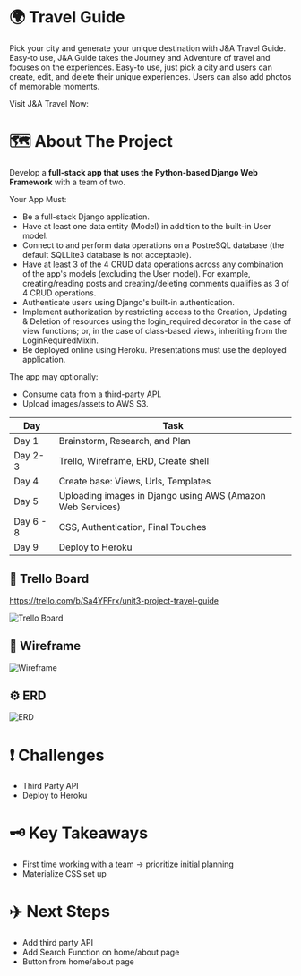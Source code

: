 # 🌍 Travel Guide 

Pick your city and generate your unique destination with J&A Travel Guide. Easy-to use, J&A Guide takes the Journey and Adventure of travel and focuses on the experiences. Easy-to use, just pick a city and users can create, edit, and delete their unique experiences. Users can also add photos of memorable moments. 

Visit J&A Travel Now: 

# 🗺️ About The Project 

Develop a <b>full-stack app that uses the Python-based Django Web Framework</b> with a team of two. 

Your App Must: 

* Be a full-stack Django application.
* Have at least one data entity (Model) in addition to the built-in User model.
* Connect to and perform data operations on a PostreSQL database (the default SQLLite3 database is not acceptable).
* Have at least 3 of the 4 CRUD data operations across any combination of the app's models (excluding the User model). For example, creating/reading posts and creating/deleting comments qualifies as 3 of 4 CRUD operations.
* Authenticate users using Django's built-in authentication.
* Implement authorization by restricting access to the Creation, Updating & Deletion of resources using the login_required decorator in the case of view functions; or, in the case of class-based views, inheriting from the LoginRequiredMixin.
* Be deployed online using Heroku. Presentations must use the deployed application.

The app may optionally:
* Consume data from a third-party API.
* Upload images/assets to AWS S3.

Day  | Task
------------- | -------------
Day 1  | Brainstorm, Research, and Plan
Day 2-3 | Trello, Wireframe, ERD, Create shell| 
Day 4  | Create base: Views, Urls, Templates
Day 5 | Uploading images in Django using AWS (Amazon Web Services) | 
Day 6 - 8  | CSS, Authentication, Final Touches
Day 9  | Deploy to Heroku

## 🔧 Trello Board 

https://trello.com/b/Sa4YFFrx/unit3-project-travel-guide

![Trello Board](https://user-images.githubusercontent.com/80486307/163650866-52f8ecda-969c-4b16-860a-3ad648b7ed15.png)


## 🔗 Wireframe 

![Wireframe](https://user-images.githubusercontent.com/80486307/163650840-4af4fd5d-40a4-47f9-a6e0-89e14dcbcd6e.png)

## ⚙️ ERD 

![ERD](https://user-images.githubusercontent.com/80486307/163651523-f7228e70-e09c-4063-81fe-16ef6e0d957a.png)


# ❗ Challenges 

* Third Party API 
* Deploy to Heroku 

# 🗝️ Key Takeaways

* First time working with a team -> prioritize initial planning
* Materialize CSS set up

# ✈️ Next Steps

* Add third party API 
* Add Search Function on home/about page
* Button from home/about page

